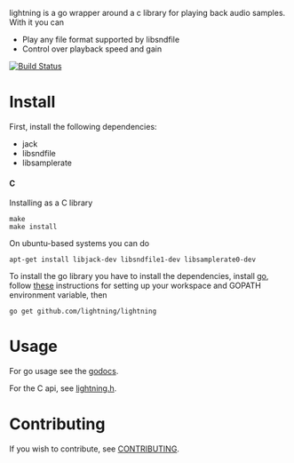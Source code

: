lightning is a go wrapper around a c library for playing back audio
samples. With it you can

* Play any file format supported by libsndfile
* Control over playback speed and gain

[![Build Status](https://drone.io/github.com/lightning/lightning/status.png)](https://drone.io/github.com/lightning/lightning/latest)

Install
=======

First, install the following dependencies:

* jack
* libsndfile
* libsamplerate

#### C

Installing as a C library

```shell
make
make install
```

On ubuntu-based systems you can do

```shell
apt-get install libjack-dev libsndfile1-dev libsamplerate0-dev
```

To install the go library you have to install the dependencies,
install [go](http://golang.org/dl), follow [these](http://golang.org/doc/code.html)
instructions for setting up your workspace and GOPATH environment variable, then

```shell
go get github.com/lightning/lightning
```

Usage
=====

For go usage see the [godocs](http://godoc.org/github.com/lightning/lightning).

For the C api, see [lightning.h](http://github.com/lightning/lightning/blob/master/lightning.h).

Contributing
============

If you wish to contribute, see [CONTRIBUTING](http://github.com/lightning/lightning/blob/master/CONTRIBUTING).
